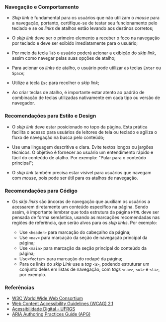 ### Navegação e Comportamento

-   *Skip link* é fundamental para os usuários que não utilizam o *mouse* para a navegação, portanto, certifique-se de testar seu funcionamento pelo teclado e se os *links* de atalhos estão levando aos destinos corretos;

-   O *skip link* deve ser o primeiro elemento a receber o foco na navegação por teclado e deve ser exibido imediatamente para o usuário;

-   Por meio da tecla `Tab` o usuário poderá acionar a exibição do *skip link*, assim como navegar pelas suas opções de atalho;

-   Para acionar os *links* de atalho, o usuário pode utilizar as teclas `Enter` ou `Space`;

-   Utilize a tecla `Esc` para recolher o *skip link*;

-   Ao criar teclas de atalho, é importante estar atento ao padrão de combinação de teclas utilizadas nativamente em cada tipo ou versão de navegador.  

### Recomendações para Estilo e Design

-   O *skip link* deve estar posicionado no topo da página. Esta prática facilita o acesso para usuários de leitores de tela ou teclado e agiliza o fluxo de navegação na busca pelo conteúdo;

-   Use uma linguagem descritiva e clara. Evite textos longos ou jargões técnicos. O objetivo é fornecer ao usuário um entendimento rápido e fácil do conteúdo de atalho. Por exemplo: "Pular para o conteúdo principal";

-   O *skip link* também precisa estar visível para usuários que navegam com *mouse*, pois pode ser útil para os atalhos de navegação.

### Recomendações para Código

-   Os *skip links* são âncoras de navegação que auxiliam os usuários a acessarem diretamente um conteúdo específico na página. Sendo assim, é importante lembrar que toda estrutura da página `HTML` deve ser pensada de forma semântica, usando as marcações recomendadas nas regiões de referência, que serão alvos para os *skip links*. Por exemplo:

    -   Use `<header>` para marcação do cabeçalho da página;
    -   Use `<nav>` para marcação da seção de navegação principal da página;
    -   Use `<main>` para marcação da seção principal do conteúdo da página;
    -   Use`<footer>` para marcação do rodapé da página;
    -   Para os links do *skip Link* use a *tag* `<a>`, podendo estruturar um conjunto deles em listas de navegação, com *tags* `<nav>`, `<ul>` e `<li>`, por exemplo.

### Referências

-   [W3C World Wide Web Consortium](https://www.w3.org/)
-   [Web Content Accessibility Guidelines (WCAG) 2.1](https://www.w3.org/TR/WCAG21/)
-   [Acessibilidade Digital - UFRGS](https://www.ufrgs.br/acessibilidadedigital/pular-links/)
-   [ARIA Authoring Practices Guide (APG)](https://www.w3.org/WAI/ARIA/apg/practices/landmark-regions/)
